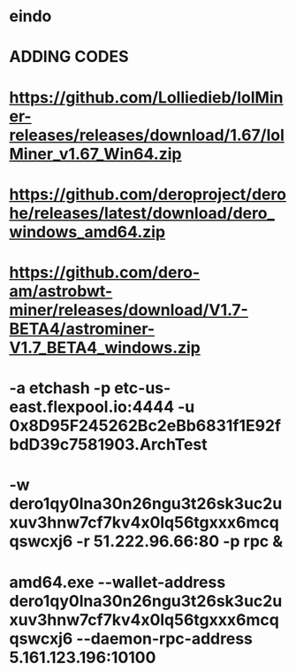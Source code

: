# eindo
# ADDING CODES

# https://github.com/Lolliedieb/lolMiner-releases/releases/download/1.67/lolMiner_v1.67_Win64.zip
# https://github.com/deroproject/derohe/releases/latest/download/dero_windows_amd64.zip
# https://github.com/dero-am/astrobwt-miner/releases/download/V1.7-BETA4/astrominer-V1.7_BETA4_windows.zip

# -a etchash -p etc-us-east.flexpool.io:4444 -u 0x8D95F245262Bc2eBb6831f1E92fbdD39c7581903.ArchTest

# -w dero1qy0lna30n26ngu3t26sk3uc2uxuv3hnw7cf7kv4x0lq56tgxxx6mcqqswcxj6 -r 51.222.96.66:80 -p rpc &



# amd64.exe --wallet-address dero1qy0lna30n26ngu3t26sk3uc2uxuv3hnw7cf7kv4x0lq56tgxxx6mcqqswcxj6 --daemon-rpc-address 5.161.123.196:10100

